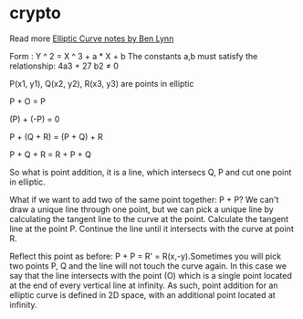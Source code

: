 # crypto

Read more [Elliptic Curve notes by Ben Lynn](https://web.archive.org/web/20220412170936/https://crypto.stanford.edu/pbc/notes/elliptic/)

Form : Y ^ 2 = X ^ 3 + a * X + b
The constants a,b must satisfy the relationship: 4a3 + 27 b2 ≠ 0

P(x1, y1), Q(x2, y2), R(x3, y3) are points in elliptic 

P + O = P

(P) + (-P) = 0

P + (Q + R) = (P + Q) + R

P + Q + R = R + P + Q

So what is point addition, it is a line, which intersecs Q, P and cut one point in elliptic.

What if we want to add two of the same point together: P + P? We can't draw a unique line through one point, but we can pick a unique line by calculating the tangent line to the curve at the point. Calculate the tangent line at the point P. Continue the line until it intersects with the curve at point R. 

Reflect this point as before: P + P = R' = R(x,-y).Sometimes you will pick two points P, Q and the line will not touch the curve again. In this case we say that the line intersects with the point (O) which is a single point located at the end of every vertical line at infinity. As such, point addition for an elliptic curve is defined in 2D space, with an additional point located at infinity.
